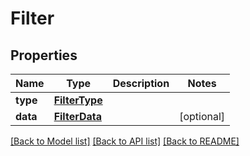 # Filter

## Properties
Name | Type | Description | Notes
------------ | ------------- | ------------- | -------------
**type** | [**FilterType**](FilterType.md) |  | 
**data** | [**FilterData**](FilterData.md) |  | [optional] 

[[Back to Model list]](../README.md#documentation-for-models) [[Back to API list]](../README.md#documentation-for-api-endpoints) [[Back to README]](../README.md)


